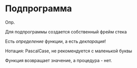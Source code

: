 # Подпрограмма

Опр.

Для подпрограммы создается собственный фрейм стека

Есть _определение_ функции, а есть _декларация_!

Нотация: PascalCase, не рекомендуется с маленькой буквы

Функция возвращает значение, а процедура - нет.